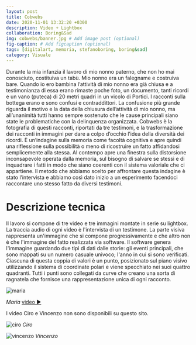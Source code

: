 ```yaml
---
layout: post
title: Cobwebs
date: 2020-11-01 13:32:20 +0300
description: Video + Lightbox
collaboration: Boring&Sad
img: cobwebs/banner.jpg # Add image post (optional)
fig-caption: # Add figcaption (optional)
tags: [digitalart, memoria, stefanoboring, boring&sad]
category: Visuale
---
```


Durante la mia infanzia il lavoro di mio nonno paterno, che non ho mai conosciuto, costituiva un tabù.
Mio nonno era un falegname e costruiva bare.
Quando io ero bambina l’attività di mio nonno era già chiusa e a testimonianza di essa erano rimaste poche foto, un documento, tanti ricordi e un vano (puteca) di 20 metri quadri in un vicolo di Portici.
I racconti sulla bottega erano e sono confusi e contraddittori.
La confusione più grande riguarda il motivo e la data della chiusura dell’attività di mio nonno, ma all’unanimità tutti hanno sempre sostenuto che le cause principali siano state le problematiche con la delinquenza organizzata.
Cobwebs è la fotografia di questi racconti, riportati da tre testimoni, e la trasformazione dei racconti in immagini per dare a colpo d’occhio l’idea della diversità dei ricordi.
È un’indagine sulla memoria come facoltà cognitiva e apre quindi una riflessione sulla possibilità o meno di ricostruire un fatto affidandosi semplicemente alla stessa.
Al contempo apre una finestra sulla distorsione inconsapevole operata dalla memoria, sul bisogno di salvare se stessi e di inquadrare i fatti in modo che siano coerenti con il sistema valoriale che ci appartiene. Il metodo che abbiamo scelto per affrontare questa indagine è stato l’intervista e abbiamo così dato inizio a un esperimento facendoci raccontare uno stesso fatto da diversi testimoni.

# Descrizione tecnica

Il lavoro si compone di tre video e tre immagini montate in serie su lightbox.
La traccia audio di ogni video è l'intervista di un testimone.
La parte visiva rappresenta un'immagine che si compone progressivamente
e che altro non è che l'immagine del fatto realizzata via software.
Il software genera l'immagine guardando due tipi di dati dalle storie: gli eventi principali, che sono mappati su un numero casuale univoco; l'anno in cui si sono verificati. Ciascuna di questa coppia di valori è un punto, posizionato sul piano visivo utilizzando il sistema di coordinate polari e viene specchiato nei suoi quattro quadranti.
Tutti i punti sono collegati da curve che creano una sorta di ragnatela che fornisce una rappresentazione unica di ogni racconto.



![maria](../assets/img/cobwebs/maria.jpg)

*Maria*
[video ▶](https://vimeo.com/484158130) 

I video Ciro e Vincenzo non sono disponibili su questo sito.

![ciro](../assets/img/cobwebs/ciro.jpg)
*Ciro*


![vincenzo](../assets/img/cobwebs/vincenzo.jpg)
*Vincenzo*

